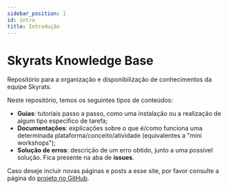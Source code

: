 ```yaml
---
sidebar_position: 1
id: intro
title: Introdução
---
```


# Skyrats Knowledge Base

Repositório para a organização e disponibilização de conhecimentos da equipe Skyrats.

Neste repositório, temos os seguintes tipos de conteúdos:

- **Guias**: tutoriais passo a passo, como uma instalação ou a realização de algum tipo específico de tarefa;
- **Documentações**: explicações sobre o que é/como funciona uma determinada plataforma/conceito/atividade (equivalentes a "mini workshops");
- **Solução de erros**: descrição de um erro obtido, junto a uma possível solução. Fica presente na aba de **issues**.

Caso deseje incluir novas páginas e posts a esse site, por favor consulte a página do [projeto no GitHub](https://github.com/SkyRats/knowledge_base).